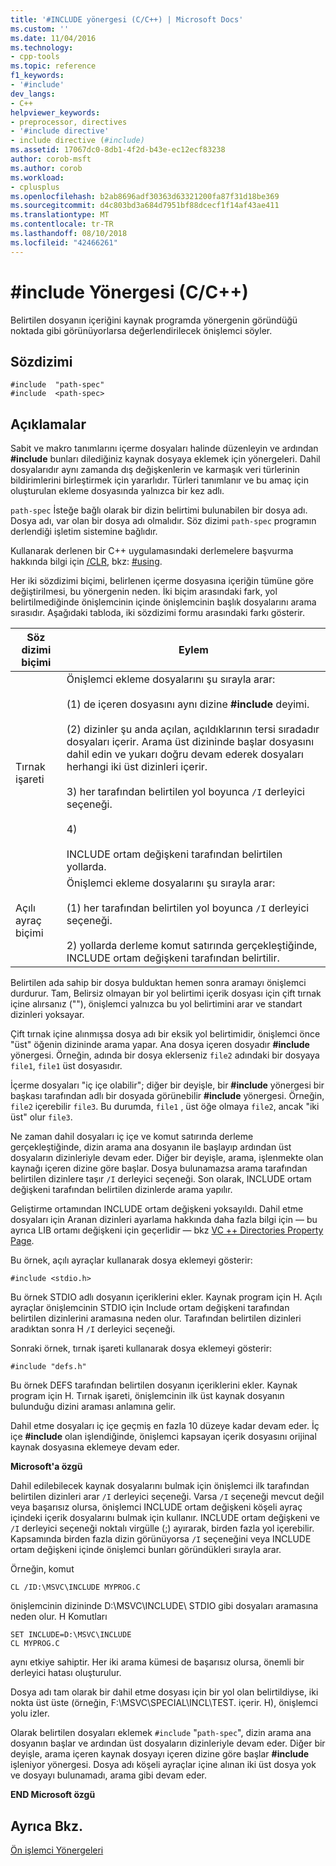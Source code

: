 ```yaml
---
title: '#INCLUDE yönergesi (C/C++) | Microsoft Docs'
ms.custom: ''
ms.date: 11/04/2016
ms.technology:
- cpp-tools
ms.topic: reference
f1_keywords:
- '#include'
dev_langs:
- C++
helpviewer_keywords:
- preprocessor, directives
- '#include directive'
- include directive (#include)
ms.assetid: 17067dc0-8db1-4f2d-b43e-ec12ecf83238
author: corob-msft
ms.author: corob
ms.workload:
- cplusplus
ms.openlocfilehash: b2ab8696adf30363d63321200fa87f31d18be369
ms.sourcegitcommit: d4c803bd3a684d7951bf88dcecf1f14af43ae411
ms.translationtype: MT
ms.contentlocale: tr-TR
ms.lasthandoff: 08/10/2018
ms.locfileid: "42466261"
---
```

# <a name="include-directive-cc"></a>#include Yönergesi (C/C++)
Belirtilen dosyanın içeriğini kaynak programda yönergenin göründüğü noktada gibi görünüyorlarsa değerlendirilecek önişlemci söyler.  
  
## <a name="syntax"></a>Sözdizimi  
  
```  
#include  "path-spec"  
#include  <path-spec>  
```  
  
## <a name="remarks"></a>Açıklamalar 

Sabit ve makro tanımlarını içerme dosyaları halinde düzenleyin ve ardından **#include** bunları dilediğiniz kaynak dosyaya eklemek için yönergeleri. Dahil dosyalarıdır aynı zamanda dış değişkenlerin ve karmaşık veri türlerinin bildirimlerini birleştirmek için yararlıdır. Türleri tanımlanır ve bu amaç için oluşturulan ekleme dosyasında yalnızca bir kez adlı.  
  
`path-spec` İsteğe bağlı olarak bir dizin belirtimi bulunabilen bir dosya adı. Dosya adı, var olan bir dosya adı olmalıdır. Söz dizimi `path-spec` programın derlendiği işletim sistemine bağlıdır.  
  
Kullanarak derlenen bir C++ uygulamasındaki derlemelere başvurma hakkında bilgi için [/CLR](../build/reference/clr-common-language-runtime-compilation.md), bkz: [#using](../preprocessor/hash-using-directive-cpp.md).  
  
Her iki sözdizimi biçimi, belirlenen içerme dosyasına içeriğin tümüne göre değiştirilmesi, bu yönergenin neden. İki biçim arasındaki fark, yol belirtilmediğinde önişlemcinin içinde önişlemcinin başlık dosyalarını arama sırasıdır. Aşağıdaki tabloda, iki sözdizimi formu arasındaki farkı gösterir.  
  
|Söz dizimi biçimi|Eylem|  
|-----------------|------------|  
|Tırnak işareti|Önişlemci ekleme dosyalarını şu sırayla arar:<br /><br /> (1) de içeren dosyasını aynı dizine **#include** deyimi.<br /><br /> (2) dizinler şu anda açılan, açıldıklarının tersi sıradadır dosyaları içerir. Arama üst dizininde başlar dosyasını dahil edin ve yukarı doğru devam ederek dosyaları herhangi iki üst dizinleri içerir.<br /><br /> 3) her tarafından belirtilen yol boyunca `/I` derleyici seçeneği.<br /><br /> 4)<br /><br /> INCLUDE ortam değişkeni tarafından belirtilen yollarda.|  
|Açılı ayraç biçimi|Önişlemci ekleme dosyalarını şu sırayla arar:<br /><br /> (1) her tarafından belirtilen yol boyunca `/I` derleyici seçeneği.<br /><br /> 2) yollarda derleme komut satırında gerçekleştiğinde, INCLUDE ortam değişkeni tarafından belirtilir.|  
  
Belirtilen ada sahip bir dosya bulduktan hemen sonra aramayı önişlemci durdurur. Tam, Belirsiz olmayan bir yol belirtimi içerik dosyası için çift tırnak içine alırsanız (""), önişlemci yalnızca bu yol belirtimini arar ve standart dizinleri yoksayar.  
  
Çift tırnak içine alınmışsa dosya adı bir eksik yol belirtimidir, önişlemci önce "üst" öğenin dizininde arama yapar. Ana dosya içeren dosyadır **#include** yönergesi. Örneğin, adında bir dosya eklerseniz `file2` adındaki bir dosyaya `file1`, `file1` üst dosyasıdır.  
  
İçerme dosyaları "iç içe olabilir"; diğer bir deyişle, bir **#include** yönergesi bir başkası tarafından adlı bir dosyada görünebilir **#include** yönergesi. Örneğin, `file2` içerebilir `file3`. Bu durumda, `file1` , üst öğe olmaya `file2`, ancak "iki üst" olur `file3`.  
  
Ne zaman dahil dosyaları iç içe ve komut satırında derleme gerçekleştiğinde, dizin arama ana dosyanın ile başlayıp ardından üst dosyaların dizinleriyle devam eder. Diğer bir deyişle, arama, işlenmekte olan kaynağı içeren dizine göre başlar. Dosya bulunamazsa arama tarafından belirtilen dizinlere taşır `/I` derleyici seçeneği. Son olarak, INCLUDE ortam değişkeni tarafından belirtilen dizinlerde arama yapılır.  
  
Geliştirme ortamından INCLUDE ortam değişkeni yoksayıldı. Dahil etme dosyaları için Aranan dizinleri ayarlama hakkında daha fazla bilgi için — bu ayrıca LIB ortamı değişkeni için geçerlidir — bkz [VC ++ Directories Property Page](../ide/vcpp-directories-property-page.md).  
  
Bu örnek, açılı ayraçlar kullanarak dosya eklemeyi gösterir:  
  
```  
#include <stdio.h>  
```  
  
Bu örnek STDIO adlı dosyanın içeriklerini ekler. Kaynak program için H. Açılı ayraçlar önişlemcinin STDIO için Include ortam değişkeni tarafından belirtilen dizinlerini aramasına neden olur. Tarafından belirtilen dizinleri aradıktan sonra H `/I` derleyici seçeneği.  
  
Sonraki örnek, tırnak işareti kullanarak dosya eklemeyi gösterir:  
  
```  
#include "defs.h"  
```  
  
Bu örnek DEFS tarafından belirtilen dosyanın içeriklerini ekler. Kaynak program için H. Tırnak işareti, önişlemcinin ilk üst kaynak dosyanın bulunduğu dizini araması anlamına gelir.  
  
Dahil etme dosyaları iç içe geçmiş en fazla 10 düzeye kadar devam eder. İç içe **#include** olan işlendiğinde, önişlemci kapsayan içerik dosyasını orijinal kaynak dosyasına eklemeye devam eder.  
  
**Microsoft'a özgü**  
  
Dahil edilebilecek kaynak dosyalarını bulmak için önişlemci ilk tarafından belirtilen dizinleri arar `/I` derleyici seçeneği. Varsa `/I` seçeneği mevcut değil veya başarısız olursa, önişlemci INCLUDE ortam değişkeni köşeli ayraç içindeki içerik dosyalarını bulmak için kullanır. INCLUDE ortam değişkeni ve `/I` derleyici seçeneği noktalı virgülle (;) ayırarak, birden fazla yol içerebilir. Kapsamında birden fazla dizin görünüyorsa `/I` seçeneğini veya INCLUDE ortam değişkeni içinde önişlemci bunları göründükleri sırayla arar.  
  
Örneğin, komut  
  
```  
CL /ID:\MSVC\INCLUDE MYPROG.C  
```  
  
önişlemcinin dizininde D:\MSVC\INCLUDE\ STDIO gibi dosyaları aramasına neden olur. H Komutları  
  
```  
SET INCLUDE=D:\MSVC\INCLUDE  
CL MYPROG.C  
```  
  
aynı etkiye sahiptir. Her iki arama kümesi de başarısız olursa, önemli bir derleyici hatası oluşturulur.  
  
Dosya adı tam olarak bir dahil etme dosyası için bir yol olan belirtildiyse, iki nokta üst üste (örneğin, F:\MSVC\SPECIAL\INCL\TEST. içerir. H), önişlemci yolu izler.  
  
Olarak belirtilen dosyaları eklemek `#include` "`path-spec`", dizin arama ana dosyanın başlar ve ardından üst dosyaların dizinleriyle devam eder. Diğer bir deyişle, arama içeren kaynak dosyayı içeren dizine göre başlar **#include** işleniyor yönergesi. Dosya adı köşeli ayraçlar içine alınan iki üst dosya yok ve dosyayı bulunamadı, arama gibi devam eder.  
  
**END Microsoft özgü**  
  
## <a name="see-also"></a>Ayrıca Bkz.  
 
[Ön işlemci Yönergeleri](../preprocessor/preprocessor-directives.md)